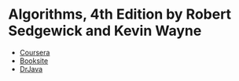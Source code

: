 # Algorithms, 4th Edition by Robert Sedgewick and Kevin Wayne

* [Coursera](https://www.coursera.org/learn/algorithms-part1)
* [Booksite](http://algs4.cs.princeton.edu)
* [DrJava](http://www.drjava.org)